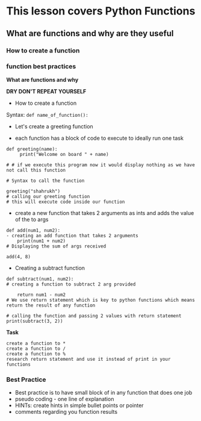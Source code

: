# This lesson covers Python Functions
## What are functions and why are they useful
### How to create a function
### function best practices

**What are functions and why**

**DRY DON'T REPEAT YOURSELF**

- How to create a function

Syntax: ```def name_of_function():```

- Let's create a greeting function



- each function has a block of code to execute to ideally run one task
```
def greeting(name):
     print("Welcome on board " + name)

# # if we execute this program now it would display nothing as we have not call this function

# Syntax to call the function

greeting("shahrukh")
# calling our greeting function
# this will execute code inside our function
```
- create a new function that takes 2 arguments as ints and adds the value of the to args

```
def add(num1, num2):
- creating an add function that takes 2 arguments
    print(num1 + num2)
# Displaying the sum of args received

add(4, 8)
```
- Creating a subtract function
```
def subtract(num1, num2):
# creating a function to subtract 2 arg provided

    return num1 - num2
# We use return statement which is key to python functions which means return the result of any function

# calling the function and passing 2 values with return statement
print(subtract(3, 2))
```

**Task**
```
create a function to *
create a function to /
create a function to %
research return statement and use it instead of print in your functions
```
### Best Practice 
- Best practice is to have small block of in any function that does one job
- pseudo coding - one line of explanation 
- HINTs: create hints in simple bullet points or pointer
- comments regarding you function results